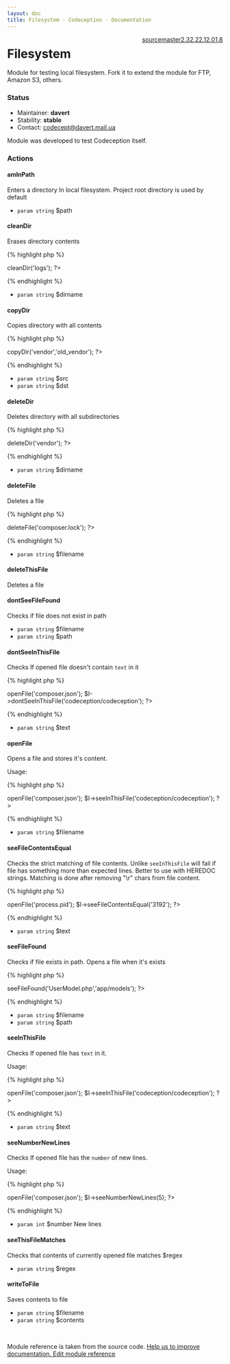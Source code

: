```yaml
---
layout: doc
title: Filesystem - Codeception - Documentation
---
```




<div class="btn-group" role="group" style="float: right" aria-label="..."><a class="btn btn-default" href="https://github.com/Codeception/Codeception/blob/2.4/src/Codeception/Module/Filesystem.php">source</a><a class="btn btn-default" href="https://github.com/Codeception/Codeception/blob/master/docs/modules/Filesystem.md">master</a><a class="btn btn-default" href="https://github.com/Codeception/Codeception/blob/2.3/docs/modules/Filesystem.md">2.3</a><a class="btn btn-default" href="https://github.com/Codeception/Codeception/blob/2.2/docs/modules/Filesystem.md">2.2</a><a class="btn btn-default" href="https://github.com/Codeception/Codeception/blob/2.1/docs/modules/Filesystem.md">2.1</a><a class="btn btn-default" href="https://github.com/Codeception/Codeception/blob/2.0/docs/modules/Filesystem.md">2.0</a><a class="btn btn-default" href="https://github.com/Codeception/Codeception/blob/1.8/docs/modules/Filesystem.md">1.8</a></div>

# Filesystem

Module for testing local filesystem.
Fork it to extend the module for FTP, Amazon S3, others.

### Status

* Maintainer: **davert**
* Stability: **stable**
* Contact: codecept@davert.mail.ua

Module was developed to test Codeception itself.

### Actions

#### amInPath

Enters a directory In local filesystem.
Project root directory is used by default

 * `param string` $path

#### cleanDir

Erases directory contents

{% highlight php %}

<?php
$I->cleanDir('logs');
?>

{% endhighlight %}

 * `param string` $dirname

#### copyDir

Copies directory with all contents

{% highlight php %}

<?php
$I->copyDir('vendor','old_vendor');
?>

{% endhighlight %}

 * `param string` $src
 * `param string` $dst

#### deleteDir

Deletes directory with all subdirectories

{% highlight php %}

<?php
$I->deleteDir('vendor');
?>

{% endhighlight %}

 * `param string` $dirname

#### deleteFile

Deletes a file

{% highlight php %}

<?php
$I->deleteFile('composer.lock');
?>

{% endhighlight %}

 * `param string` $filename

#### deleteThisFile

Deletes a file

#### dontSeeFileFound

Checks if file does not exist in path

 * `param string` $filename
 * `param string` $path

#### dontSeeInThisFile

Checks If opened file doesn't contain `text` in it

{% highlight php %}

<?php
$I->openFile('composer.json');
$I->dontSeeInThisFile('codeception/codeception');
?>

{% endhighlight %}

 * `param string` $text

#### openFile

Opens a file and stores it's content.

Usage:

{% highlight php %}

<?php
$I->openFile('composer.json');
$I->seeInThisFile('codeception/codeception');
?>

{% endhighlight %}

 * `param string` $filename

#### seeFileContentsEqual

Checks the strict matching of file contents.
Unlike `seeInThisFile` will fail if file has something more than expected lines.
Better to use with HEREDOC strings.
Matching is done after removing "\r" chars from file content.

{% highlight php %}

<?php
$I->openFile('process.pid');
$I->seeFileContentsEqual('3192');
?>

{% endhighlight %}

 * `param string` $text

#### seeFileFound

Checks if file exists in path.
Opens a file when it's exists

{% highlight php %}

<?php
$I->seeFileFound('UserModel.php','app/models');
?>

{% endhighlight %}

 * `param string` $filename
 * `param string` $path

#### seeInThisFile

Checks If opened file has `text` in it.

Usage:

{% highlight php %}

<?php
$I->openFile('composer.json');
$I->seeInThisFile('codeception/codeception');
?>

{% endhighlight %}

 * `param string` $text

#### seeNumberNewLines

Checks If opened file has the `number` of new lines.

Usage:

{% highlight php %}

<?php
$I->openFile('composer.json');
$I->seeNumberNewLines(5);
?>

{% endhighlight %}

 * `param int` $number New lines

#### seeThisFileMatches

Checks that contents of currently opened file matches $regex

 * `param string` $regex

#### writeToFile

Saves contents to file

 * `param string` $filename
 * `param string` $contents

<p>&nbsp;</p><div class="alert alert-warning">Module reference is taken from the source code. <a href="https://github.com/Codeception/Codeception/tree/2.3/src/Codeception/Module/Filesystem.php">Help us to improve documentation. Edit module reference</a></div>
